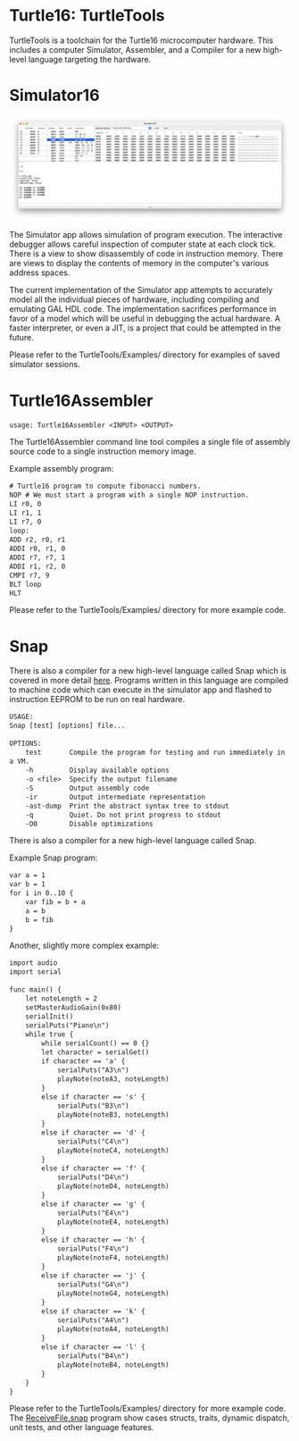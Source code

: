 # Turtle16: TurtleTools

TurtleTools is a toolchain for the Turtle16 microcomputer hardware. This includes a computer Simulator, Assembler, and a Compiler for a new high-level language targeting the hardware.

# Simulator16

![Simulator16 Screen Shot](../TurtleTools/ScreenShots/Simulator16.png?raw=true "Simulator16 Screen Shot")

The Simulator app allows simulation of program execution. The interactive debugger allows careful inspection of computer state at each clock tick. There is a view to show disassembly of code in instruction memory. There are views to display the contents of memory in the computer's various address spaces.

The current implementation of the Simulator app attempts to accurately model all the individual pieces of hardware, including compiling and emulating GAL HDL code. The implementation sacrifices performance in favor of a model which will be useful in debugging the actual hardware. A faster interpreter, or even a JIT, is a project that could be attempted in the future.

Please refer to the TurtleTools/Examples/ directory for examples of saved simulator sessions.


# Turtle16Assembler

```
usage: Turtle16Assembler <INPUT> <OUTPUT>
```

The Turtle16Assembler command line tool compiles a single file of assembly source code to a single instruction memory image.

Example assembly program:
```
# Turtle16 program to compute fibonacci numbers.
NOP # We must start a program with a single NOP instruction.
LI r0, 0
LI r1, 1
LI r7, 0
loop:
ADD r2, r0, r1
ADDI r0, r1, 0
ADDI r7, r7, 1
ADDI r1, r2, 0
CMPI r7, 9
BLT loop
HLT
```

Please refer to the TurtleTools/Examples/ directory for more example code.


# Snap

There is also a compiler for a new high-level language called Snap which is covered in more detail [here](Snap.md). Programs written in this language are compiled to machine code which can execute in the simulator app and flashed to instruction EEPROM to be run on real hardware.


```
USAGE:
Snap [test] [options] file...

OPTIONS:
	test       Compile the program for testing and run immediately in a VM.
	-h         Display available options
	-o <file>  Specify the output filename
	-S         Output assembly code
	-ir        Output intermediate representation
	-ast-dump  Print the abstract syntax tree to stdout
	-q         Quiet. Do not print progress to stdout
	-O0        Disable optimizations
```

There is also a compiler for a new high-level language called Snap.

Example Snap program:
```
var a = 1
var b = 1
for i in 0..10 {
	var fib = b + a
	a = b
	b = fib
}
```

Another, slightly more complex example:
```
import audio
import serial

func main() {
	let noteLength = 2
	setMasterAudioGain(0x80)
	serialInit()
	serialPuts("Piano\n")
	while true {
		while serialCount() == 0 {}
		let character = serialGet()
		if character == 'a' {
			serialPuts("A3\n")
			playNote(noteA3, noteLength)
		}
		else if character == 's' {
			serialPuts("B3\n")
			playNote(noteB3, noteLength)
		}
		else if character == 'd' {
			serialPuts("C4\n")
			playNote(noteC4, noteLength)
		}
		else if character == 'f' {
			serialPuts("D4\n")
			playNote(noteD4, noteLength)
		}
		else if character == 'g' {
			serialPuts("E4\n")
			playNote(noteE4, noteLength)
		}
		else if character == 'h' {
			serialPuts("F4\n")
			playNote(noteF4, noteLength)
		}
		else if character == 'j' {
			serialPuts("G4\n")
			playNote(noteG4, noteLength)
		}
		else if character == 'k' {
			serialPuts("A4\n")
			playNote(noteA4, noteLength)
		}
		else if character == 'l' {
			serialPuts("B4\n")
			playNote(noteB4, noteLength)
		}
	}
}

```

Please refer to the TurtleTools/Examples/ directory for more example code. The [ReceiveFile.snap](../TurtleTools/Examples/ReceiveFile.snap) program show cases structs, traits, dynamic dispatch, unit tests, and other language features.